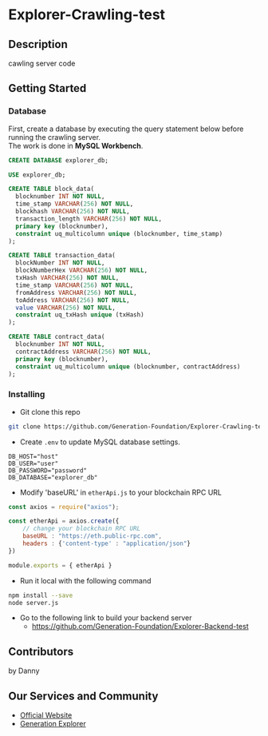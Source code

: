 # Explorer-Crawling-test


## Description
cawling server code

## Getting Started
### Database
First, create a database by executing the query statement below before running the crawling server.
</br>
The work is done in **MySQL Workbench**.
```sql
CREATE DATABASE explorer_db;

USE explorer_db;

CREATE TABLE block_data(                                            
  blocknumber INT NOT NULL,
  time_stamp VARCHAR(256) NOT NULL, 
  blockhash VARCHAR(256) NOT NULL, 
  transaction_length VARCHAR(256) NOT NULL, 
  primary key (blocknumber),
  constraint uq_multicolumn unique (blocknumber, time_stamp)
);

CREATE TABLE transaction_data(                               
  blockNumber INT NOT NULL,
  blockNumberHex VARCHAR(256) NOT NULL,
  txHash VARCHAR(256) NOT NULL,
  time_stamp VARCHAR(256) NOT NULL, 
  fromAddress VARCHAR(256) NOT NULL,
  toAddress VARCHAR(256) NOT NULL,
  value VARCHAR(256) NOT NULL,
  constraint uq_txHash unique (txHash)
);

CREATE TABLE contract_data(                                            
  blocknumber INT NOT NULL,
  contractAddress VARCHAR(256) NOT NULL, 
  primary key (blocknumber),
  constraint uq_multicolumn unique (blocknumber, contractAddress)
);
```

### Installing
- Git clone this repo
```bash
git clone https://github.com/Generation-Foundation/Explorer-Crawling-test.git
```
- Create ``.env`` to update MySQL database settings.
```env
DB_HOST="host"
DB_USER="user"
DB_PASSWORD="password"
DB_DATABASE="explorer_db"
```
- Modify 'baseURL' in ``etherApi.js`` to your blockchain RPC URL
```javascript
const axios = require("axios");

const etherApi = axios.create({
    // change your blockchain RPC URL
    baseURL : "https://eth.public-rpc.com",
    headers : {'content-type' : "application/json"}
})

module.exports = { etherApi } 
```
- Run it local with the following command
```bash
npm install --save
node server.js
```
- Go to the following link to build your backend server
  - <https://github.com/Generation-Foundation/Explorer-Backend-test>

## Contributors
by Danny

## Our Services and Community
- [Official Website](https://gen.foundation/)
- [Generation Explorer](https://dev-explorer.gen.foundation/)
